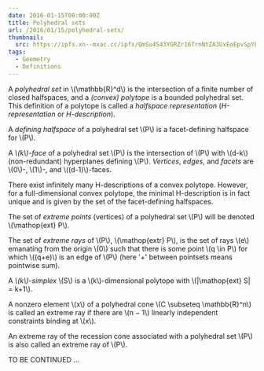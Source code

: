 ```yaml
---
date: 2016-01-15T00:00:00Z
title: Polyhedral sets
url: /2016/01/15/polyhedral-sets/
thumbnail:
  src: https://ipfs.xn--mxac.cc/ipfs/QmSu4S43YGRZr16TrnNtZA3UxEoEpvSpYLEZiBjkiCn7Gg
tags:
  - Geometry
  - Definitions
---
```


A *polyhedral set* in \\(\mathbb{R}^d\\) is the intersection of a finite
number of closed halfspaces, and a *(convex) polytope* is a bounded polyhedral
set. This definition of a polytope is called a *halfspace representation*
(*H-representation* or *H-description*).

<!--more-->
A *defining halfspace* of a polyhedral set \\(P\\) is a facet-defining
halfspace for \\(P\\).

A *\\(k\\)-face* of a polyhedral set \\(P\\) is the intersection of \\(P\\)
with \\(d-k\\) (non-redundant) hyperplanes defining \\(P\\). *Vertices*, *edges*,
and *facets* are \\(0\\)-, \\(1\\)-, and \\((d-1)\\)-faces.

There exist infinitely many
H-descriptions of a convex polytope. However, for a full-dimensional convex
polytope, the minimal H-description is in fact unique and is given by the set
of the facet-defining halfspaces.

The set of *extreme points* (vertices) of a polyhedral set \\(P\\) will be
denoted \\(\mathop{ext} P\\).

The set of *extreme rays* of \\(P\\), \\(\mathop{extr} P\\), is the set of
rays \\(e\\) emanating from the origin \\(0\\) such that there is some point
\\(q \in P\\) for which \\((q+e)\\) is an edge of \\(P\\) (here '+' between
pointsets means pointwise sum).

A *\\(k\\)-simplex* \\(S\\) is a \\(k\\)-dimensional polytope with
\\(|\mathop{ext} S| = k+1\\).

A nonzero element \\(x\\) of a polyhedral cone \\(C \subseteq \mathbb{R}^n\\)
is called an extreme ray if there are \\(n − 1\\) linearly independent
constraints binding at \\(x\\).

An extreme ray of the recession cone associated with a polyhedral set \\(P\\) is
also called an extreme ray of \\(P\\).

TO BE CONTINUED ...
